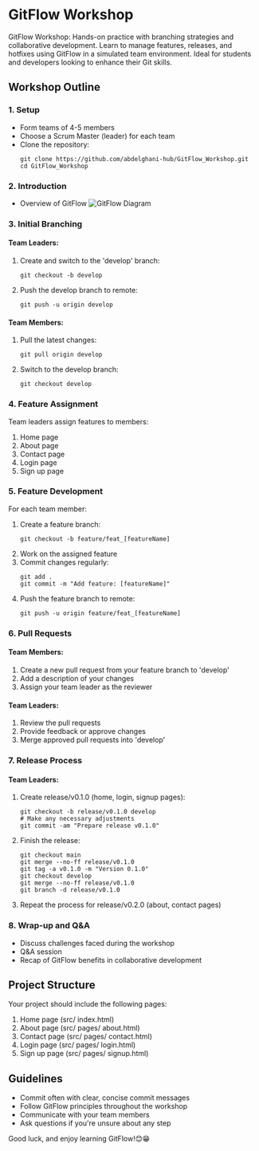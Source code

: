 # GitFlow Workshop

GitFlow Workshop: Hands-on practice with branching strategies and collaborative development. Learn to manage features, releases, and hotfixes using GitFlow in a simulated team environment. Ideal for students and developers looking to enhance their Git skills.

## Workshop Outline

### 1. Setup

- Form teams of 4-5 members
- Choose a Scrum Master (leader) for each team
- Clone the repository:
  ```
  git clone https://github.com/abdelghani-hub/GitFlow_Workshop.git
  cd GitFlow_Workshop
  ```

### 2. Introduction

- Overview of GitFlow
![GitFlow Diagram](https://drive.google.com/file/d/1PllEy_XNqmhsiMUZOFkgplylMFDTfvkI/view?usp=sharing)

### 3. Initial Branching

#### Team Leaders:
1. Create and switch to the 'develop' branch:
   ```
   git checkout -b develop
   ```
2. Push the develop branch to remote:
   ```
   git push -u origin develop
   ```

#### Team Members:
1. Pull the latest changes:
   ```
   git pull origin develop
   ```
2. Switch to the develop branch:
   ```
   git checkout develop
   ```

### 4. Feature Assignment

Team leaders assign features to members:
1. Home page
2. About page
3. Contact page
4. Login page
5. Sign up page

### 5. Feature Development

For each team member:
1. Create a feature branch:
   ```
   git checkout -b feature/feat_[featureName]
   ```
2. Work on the assigned feature
3. Commit changes regularly:
   ```
   git add .
   git commit -m "Add feature: [featureName]"
   ```
4. Push the feature branch to remote:
   ```
   git push -u origin feature/feat_[featureName]
   ```

### 6. Pull Requests

#### Team Members:
1. Create a new pull request from your feature branch to 'develop'
2. Add a description of your changes
3. Assign your team leader as the reviewer

#### Team Leaders:
1. Review the pull requests
2. Provide feedback or approve changes
3. Merge approved pull requests into 'develop'

### 7. Release Process

#### Team Leaders:
1. Create release/v0.1.0 (home, login, signup pages):
   ```
   git checkout -b release/v0.1.0 develop
   # Make any necessary adjustments
   git commit -am "Prepare release v0.1.0"
   ```
2. Finish the release:
   ```
   git checkout main
   git merge --no-ff release/v0.1.0
   git tag -a v0.1.0 -m "Version 0.1.0"
   git checkout develop
   git merge --no-ff release/v0.1.0
   git branch -d release/v0.1.0
   ```
3. Repeat the process for release/v0.2.0 (about, contact pages)

### 8. Wrap-up and Q&A

- Discuss challenges faced during the workshop
- Q&A session
- Recap of GitFlow benefits in collaborative development

## Project Structure

Your project should include the following pages:

1. Home page (src/ index.html)
2. About page (src/ pages/ about.html)
3. Contact page (src/ pages/ contact.html)
4. Login page (src/ pages/ login.html)
5. Sign up page (src/ pages/ signup.html)

## Guidelines

- Commit often with clear, concise commit messages
- Follow GitFlow principles throughout the workshop
- Communicate with your team members
- Ask questions if you're unsure about any step

Good luck, and enjoy learning GitFlow!😊😁
